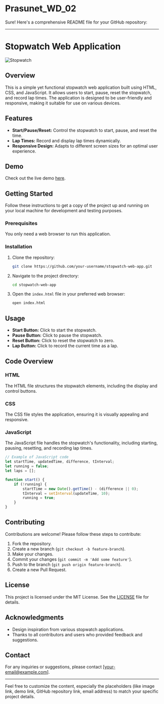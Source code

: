 # Prasunet_WD_02

Sure! Here's a comprehensive README file for your GitHub repository:

---

# Stopwatch Web Application

![Stopwatch](https://your-image-link.com/stopwatch.png)

## Overview

This is a simple yet functional stopwatch web application built using HTML, CSS, and JavaScript. It allows users to start, pause, reset the stopwatch, and record lap times. The application is designed to be user-friendly and responsive, making it suitable for use on various devices.

## Features

- **Start/Pause/Reset:** Control the stopwatch to start, pause, and reset the time.
- **Lap Times:** Record and display lap times dynamically.
- **Responsive Design:** Adapts to different screen sizes for an optimal user experience.

## Demo

Check out the live demo [here](https://your-demo-link.com).

## Getting Started

Follow these instructions to get a copy of the project up and running on your local machine for development and testing purposes.

### Prerequisites

You only need a web browser to run this application.

### Installation

1. Clone the repository:
    ```bash
    git clone https://github.com/your-username/stopwatch-web-app.git
    ```

2. Navigate to the project directory:
    ```bash
    cd stopwatch-web-app
    ```

3. Open the `index.html` file in your preferred web browser:
    ```bash
    open index.html
    ```

## Usage

- **Start Button:** Click to start the stopwatch.
- **Pause Button:** Click to pause the stopwatch.
- **Reset Button:** Click to reset the stopwatch to zero.
- **Lap Button:** Click to record the current time as a lap.

## Code Overview

### HTML

The HTML file structures the stopwatch elements, including the display and control buttons.

### CSS

The CSS file styles the application, ensuring it is visually appealing and responsive.

### JavaScript

The JavaScript file handles the stopwatch's functionality, including starting, pausing, resetting, and recording lap times.

```javascript
// Example of JavaScript code
let startTime, updatedTime, difference, tInterval;
let running = false;
let laps = [];

function start() {
    if (!running) {
        startTime = new Date().getTime() - (difference || 0);
        tInterval = setInterval(updateTime, 10);
        running = true;
    }
}
```

## Contributing

Contributions are welcome! Please follow these steps to contribute:

1. Fork the repository.
2. Create a new branch (`git checkout -b feature-branch`).
3. Make your changes.
4. Commit your changes (`git commit -m 'Add some feature'`).
5. Push to the branch (`git push origin feature-branch`).
6. Create a new Pull Request.

## License

This project is licensed under the MIT License. See the [LICENSE](LICENSE) file for details.

## Acknowledgments

- Design inspiration from various stopwatch applications.
- Thanks to all contributors and users who provided feedback and suggestions.

## Contact

For any inquiries or suggestions, please contact [your-email@example.com].

---

Feel free to customize the content, especially the placeholders (like image link, demo link, GitHub repository link, email address) to match your specific project details.
